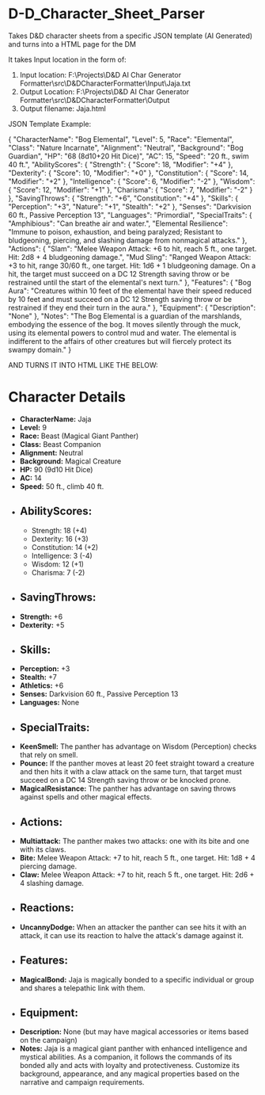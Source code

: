 # D-D_Character_Sheet_Parser
Takes D&amp;D character sheets from a specific JSON template (AI Generated) and turns into a HTML page for the DM

It takes Input location in the form of:
  1. Input location: F:\Projects\D&D AI Char Generator Formatter\src\D&DCharacterFormatter\Input\Jaja.txt
  2. Output Location: F:\Projects\D&D AI Char Generator Formatter\src\D&DCharacterFormatter\Output
  3. Output filename: Jaja.html

JSON Template Example:

{
  "CharacterName": "Bog Elemental",
  "Level": 5,
  "Race": "Elemental",
  "Class": "Nature Incarnate",
  "Alignment": "Neutral",
  "Background": "Bog Guardian",
  "HP": "68 (8d10+20 Hit Dice)",
  "AC": 15,
  "Speed": "20 ft., swim 40 ft.",
  "AbilityScores": {
    "Strength": { "Score": 18, "Modifier": "+4" },
    "Dexterity": { "Score": 10, "Modifier": "+0" },
    "Constitution": { "Score": 14, "Modifier": "+2" },
    "Intelligence": { "Score": 6, "Modifier": "-2" },
    "Wisdom": { "Score": 12, "Modifier": "+1" },
    "Charisma": { "Score": 7, "Modifier": "-2" }
  },
  "SavingThrows": {
    "Strength": "+6",
    "Constitution": "+4"
  },
  "Skills": {
    "Perception": "+3",
    "Nature": "+1",
    "Stealth": "+2"
  },
  "Senses": "Darkvision 60 ft., Passive Perception 13",
  "Languages": "Primordial",
  "SpecialTraits": {
    "Amphibious": "Can breathe air and water.",
    "Elemental Resilience": "Immune to poison, exhaustion, and being paralyzed; Resistant to bludgeoning, piercing, and slashing damage from nonmagical attacks."
  },
  "Actions": {
    "Slam": "Melee Weapon Attack: +6 to hit, reach 5 ft., one target. Hit: 2d8 + 4 bludgeoning damage.",
    "Mud Sling": "Ranged Weapon Attack: +3 to hit, range 30/60 ft., one target. Hit: 1d6 + 1 bludgeoning damage. On a hit, the target must succeed on a DC 12 Strength saving throw or be restrained until the start of the elemental's next turn."
  },
  "Features": {
    "Bog Aura": "Creatures within 10 feet of the elemental have their speed reduced by 10 feet and must succeed on a DC 12 Strength saving throw or be restrained if they end their turn in the aura."
  },
  "Equipment": {
    "Description": "None"
  },
  "Notes": "The Bog Elemental is a guardian of the marshlands, embodying the essence of the bog. It moves silently through the muck, using its elemental powers to control mud and water. The elemental is indifferent to the affairs of other creatures but will fiercely protect its swampy domain."
}


AND TURNS IT INTO HTML LIKE THE BELOW:


<!DOCTYPE html>
<html lang="en">
<head>
<meta charset="UTF-8">
<meta name="viewport" content="width=device-width, initial-scale=1.0">
<title>Character Sheet</title>
</head>
<body>
<h1>Character Details</h1>
<ul>
  <li><strong>CharacterName:</strong> Jaja</li>
  <li><strong>Level:</strong> 9</li>
  <li><strong>Race:</strong> Beast (Magical Giant Panther)</li>
  <li><strong>Class:</strong> Beast Companion</li>
  <li><strong>Alignment:</strong> Neutral</li>
  <li><strong>Background:</strong> Magical Creature</li>
  <li><strong>HP:</strong> 90 (9d10 Hit Dice)</li>
  <li><strong>AC:</strong> 14</li>
  <li><strong>Speed:</strong> 50 ft., climb 40 ft.</li>
  <li><h2>AbilityScores:</h2></li>
  <ul>
    <li>Strength: 18 (+4)</li>
    <li>Dexterity: 16 (+3)</li>
    <li>Constitution: 14 (+2)</li>
    <li>Intelligence: 3 (-4)</li>
    <li>Wisdom: 12 (+1)</li>
    <li>Charisma: 7 (-2)</li>
  </ul>
  <li><h2>SavingThrows:</h2></li>
  <li><strong>Strength:</strong> +6</li>
  <li><strong>Dexterity:</strong> +5</li>
  <li><h2>Skills:</h2></li>
  <li><strong>Perception:</strong> +3</li>
  <li><strong>Stealth:</strong> +7</li>
  <li><strong>Athletics:</strong> +6</li>
  <li><strong>Senses:</strong> Darkvision 60 ft., Passive Perception 13</li>
  <li><strong>Languages:</strong> None</li>
  <li><h2>SpecialTraits:</h2></li>
  <li><strong>KeenSmell:</strong> The panther has advantage on Wisdom (Perception) checks that rely on smell.</li>
  <li><strong>Pounce:</strong> If the panther moves at least 20 feet straight toward a creature and then hits it with a claw attack on the same turn, that target must succeed on a DC 14 Strength saving throw or be knocked prone.</li>
  <li><strong>MagicalResistance:</strong> The panther has advantage on saving throws against spells and other magical effects.</li>
  <li><h2>Actions:</h2></li>
  <li><strong>Multiattack:</strong> The panther makes two attacks: one with its bite and one with its claws.</li>
  <li><strong>Bite:</strong> Melee Weapon Attack: +7 to hit, reach 5 ft., one target. Hit: 1d8 + 4 piercing damage.</li>
  <li><strong>Claw:</strong> Melee Weapon Attack: +7 to hit, reach 5 ft., one target. Hit: 2d6 + 4 slashing damage.</li>
  <li><h2>Reactions:</h2></li>
  <li><strong>UncannyDodge:</strong> When an attacker the panther can see hits it with an attack, it can use its reaction to halve the attack's damage against it.</li>
  <li><h2>Features:</h2></li>
  <li><strong>MagicalBond:</strong> Jaja is magically bonded to a specific individual or group and shares a telepathic link with them.</li>
  <li><h2>Equipment:</h2></li>
  <li><strong>Description:</strong> None (but may have magical accessories or items based on the campaign)</li>
  <li><strong>Notes:</strong> Jaja is a magical giant panther with enhanced intelligence and mystical abilities. As a companion, it follows the commands of its bonded ally and acts with loyalty and protectiveness. Customize its background, appearance, and any magical properties based on the narrative and campaign requirements.</li>
</ul>
</body>
</html>


